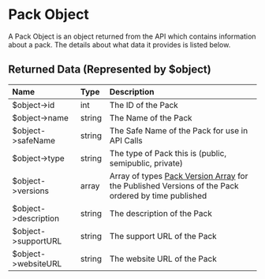 # Pack Object

A Pack Object is an object returned from the API which contains information about a pack. The details about what data
it provides is listed below.

## Returned Data (Represented by $object)

| Name                 | Type   | Description                                                                                                                                    |
| :------------------- | :----- | :--------------------------------------------------------------------------------------------------------------------------------------------- |
| $object->id          | int    | The ID of the Pack                                                                                                                             |
| $object->name        | string | The Name of the Pack                                                                                                                           |
| $object->safeName    | string | The Safe Name of the Pack for use in API Calls                                                                                                 |
| $object->type        | string | The type of Pack this is (public, semipublic, private)                                                                                         |
| $object->versions    | array  | Array of types [Pack Version Array](/api-docs/v1/_objects/pack-version-array) for the Published Versions of the Pack ordered by time published |
| $object->description | string | The description of the Pack                                                                                                                    |
| $object->supportURL  | string | The support URL of the Pack                                                                                                                    |
| $object->websiteURL  | string | The website URL of the Pack                                                                                                                    |
